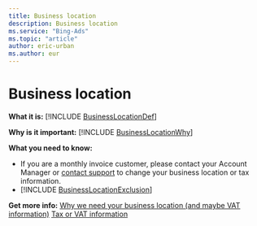 ```yaml
---
title: Business location
description: Business location
ms.service: "Bing-Ads"
ms.topic: "article"
author: eric-urban
ms.author: eur
---
```


# Business location

**What it is:**  [!INCLUDE [BusinessLocationDef](../includes/BusinessLocationDef.md)]

**Why is it important:**  [!INCLUDE [BusinessLocationWhy](../includes/BusinessLocationWhy.md)]

**What you need to know:**

- If you are a monthly invoice customer, please contact your Account Manager or [contact support](https://go.microsoft.com/fwlink?LinkId=398371) to change your business location or tax information.
- [!INCLUDE [BusinessLocationExclusion](../includes/BusinessLocationExclusion.md)]

**Get more info:**      [Why we need your business location (and maybe VAT information)](../hlp_BA_CONC_EuropaFAQ.md)     [Tax or VAT information](../hlp_BA_CONC_TaxVATInfo.md)


